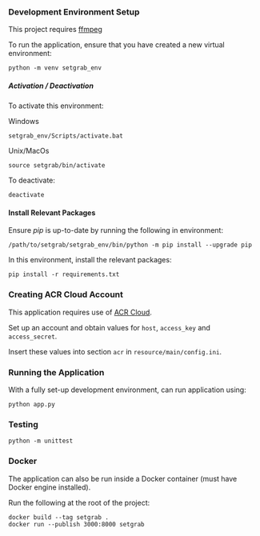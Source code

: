 ### Development Environment Setup

This project requires [ffmpeg](https://ffmpeg.org/download.html)

To run the application, ensure that you have created a new virtual environment:

```buildoutcfg
python -m venv setgrab_env
```

##### Activation / Deactivation
To activate this environment:

Windows
```buildoutcfg
setgrab_env/Scripts/activate.bat
```

Unix/MacOs
```buildoutcfg
source setgrab/bin/activate
```

To deactivate:
```buildoutcfg
deactivate
```

#### Install Relevant Packages

Ensure *pip* is up-to-date by running the following in environment:
```buildoutcfg
/path/to/setgrab/setgrab_env/bin/python -m pip install --upgrade pip
```

In this environment, install the relevant packages:

```buildoutcfg
pip install -r requirements.txt
```

### Creating ACR Cloud Account

This application requires use of [ACR Cloud](https://www.acrcloud.com/).

Set up an account and obtain values for `host`, `access_key` and `access_secret`.

Insert these values into section `acr` in  `resource/main/config.ini`.

### Running the Application

With a fully set-up development environment, can run application using:
```buildoutcfg
python app.py
```

### Testing
```buildoutcfg
python -m unittest
```


### Docker
The application can also be run inside a Docker container (must have Docker engine installed). 

Run the following at the root of the project:
```buildoutcfg
docker build --tag setgrab .
docker run --publish 3000:8000 setgrab
```
